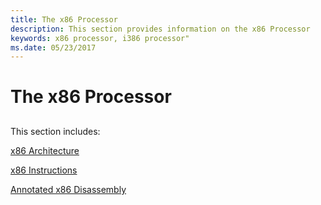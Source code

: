 ```yaml
---
title: The x86 Processor
description: This section provides information on the x86 Processor
keywords: x86 processor, i386 processor"
ms.date: 05/23/2017
---
```


# The x86 Processor


## <span id="ddk_the_x86_processor_dbg"></span><span id="DDK_THE_X86_PROCESSOR_DBG"></span>


This section includes:

[x86 Architecture](x86-architecture.md)

[x86 Instructions](x86-instructions.md)

[Annotated x86 Disassembly](annotated-x86-disassembly.md)

 

 